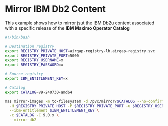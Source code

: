 Mirror IBM Db2 Content
===============================================================================

This example shows how to mirror jsut the IBM Db2u content associated with a specific release of the **IBM Maximo Operator Catalog**

```bash
#!/bin/bash

# Destination registry
export REGISTRY_PRIVATE_HOST=airgap-registry-lb.airgap-registry.svc
export REGISTRY_PRIVATE_PORT=5000
export REGISTRY_USERNAME=x
export REGISTRY_PASSWORD=x

# Source registry
export IBM_ENTITLEMENT_KEY=x

# Catalog
export CATALOG=v9-240730-amd64

mas mirror-images -m to-filesystem -d /pvc/mirror/$CATALOG --no-confirm \
  -H $REGISTRY_PRIVATE_HOST -P $REGISTRY_PRIVATE_PORT -u $REGISTRY_USERNAME -p $REGISTRY_PASSWORD \
  --ibm-entitlement $IBM_ENTITLEMENT_KEY \
  -c $CATALOG -C 9.0.x \
  --mirror-db2
```

